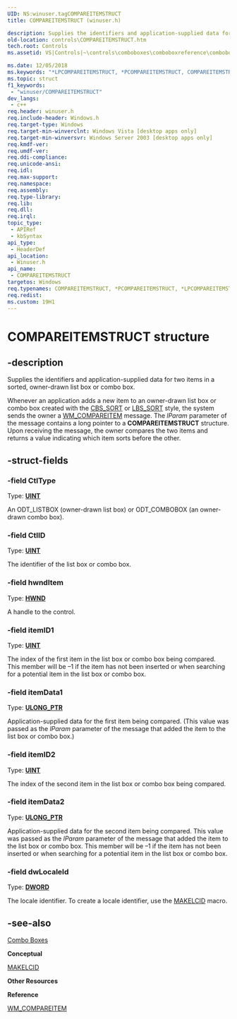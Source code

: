 ```yaml
---
UID: NS:winuser.tagCOMPAREITEMSTRUCT
title: COMPAREITEMSTRUCT (winuser.h)

description: Supplies the identifiers and application-supplied data for two items in a sorted, owner-drawn list box or combo box.
old-location: controls\COMPAREITEMSTRUCT.htm
tech.root: Controls
ms.assetid: VS|Controls|~\controls\comboboxes\comboboxreference\comboboxstructures\compareitemstruct.htm

ms.date: 12/05/2018
ms.keywords: "*LPCOMPAREITEMSTRUCT, *PCOMPAREITEMSTRUCT, COMPAREITEMSTRUCT, COMPAREITEMSTRUCT structure [Windows Controls], _win32_COMPAREITEMSTRUCT_str, _win32_COMPAREITEMSTRUCT_str_cpp, controls.COMPAREITEMSTRUCT, controls._win32_COMPAREITEMSTRUCT_str, winuser/COMPAREITEMSTRUCT"
ms.topic: struct
f1_keywords: 
 - "winuser/COMPAREITEMSTRUCT"
dev_langs:
 - c++
req.header: winuser.h
req.include-header: Windows.h
req.target-type: Windows
req.target-min-winverclnt: Windows Vista [desktop apps only]
req.target-min-winversvr: Windows Server 2003 [desktop apps only]
req.kmdf-ver: 
req.umdf-ver: 
req.ddi-compliance: 
req.unicode-ansi: 
req.idl: 
req.max-support: 
req.namespace: 
req.assembly: 
req.type-library: 
req.lib: 
req.dll: 
req.irql: 
topic_type:
 - APIRef
 - kbSyntax
api_type:
 - HeaderDef
api_location:
 - Winuser.h
api_name:
 - COMPAREITEMSTRUCT
targetos: Windows
req.typenames: COMPAREITEMSTRUCT, *PCOMPAREITEMSTRUCT, *LPCOMPAREITEMSTRUCT
req.redist: 
ms.custom: 19H1
---
```


# COMPAREITEMSTRUCT structure


## -description


Supplies the identifiers and application-supplied data for two items in a sorted, owner-drawn list box or combo box.

Whenever an application adds a new item to an owner-drawn list box or combo box created with the <a href="https://docs.microsoft.com/windows/desktop/Controls/combo-box-styles">CBS_SORT</a> or <a href="https://docs.microsoft.com/windows/desktop/Controls/list-box-styles">LBS_SORT</a> style, the system sends the owner a <a href="https://docs.microsoft.com/windows/desktop/Controls/wm-compareitem">WM_COMPAREITEM</a> message. The <i>lParam</i> parameter of the message contains a long pointer to a <b>COMPAREITEMSTRUCT</b> structure. Upon receiving the message, the owner compares the two items and returns a value indicating which item sorts before the other. 


## -struct-fields




### -field CtlType

Type: <b><a href="https://docs.microsoft.com/windows/desktop/WinProg/windows-data-types">UINT</a></b>

An ODT_LISTBOX (owner-drawn list box) or ODT_COMBOBOX (an owner-drawn combo box). 


### -field CtlID

Type: <b><a href="https://docs.microsoft.com/windows/desktop/WinProg/windows-data-types">UINT</a></b>

The identifier of the list box or combo box. 


### -field hwndItem

Type: <b><a href="https://docs.microsoft.com/windows/desktop/WinProg/windows-data-types">HWND</a></b>

A handle to the control. 


### -field itemID1

Type: <b><a href="https://docs.microsoft.com/windows/desktop/WinProg/windows-data-types">UINT</a></b>

The index of the first item in the list box or combo box being compared. This member will be –1 if the item has not been inserted or when searching for a potential item in the list box or combo box. 


### -field itemData1

Type: <b><a href="https://docs.microsoft.com/windows/desktop/WinProg/windows-data-types">ULONG_PTR</a></b>

Application-supplied data for the first item being compared. (This value was passed as the <i>lParam</i> parameter of the message that added the item to the list box or combo box.) 


### -field itemID2

Type: <b><a href="https://docs.microsoft.com/windows/desktop/WinProg/windows-data-types">UINT</a></b>

The index of the second item in the list box or combo box being compared. 


### -field itemData2

Type: <b><a href="https://docs.microsoft.com/windows/desktop/WinProg/windows-data-types">ULONG_PTR</a></b>

Application-supplied data for the second item being compared. This value was passed as the 
					<i>lParam</i> parameter of the message that added the item to the list box or combo box. This member will be 
					–1 if the item has not been inserted or when searching for a potential item in the list box or combo box. 


### -field dwLocaleId

Type: <b><a href="https://docs.microsoft.com/windows/desktop/WinProg/windows-data-types">DWORD</a></b>

The locale identifier. To create a locale identifier, use the <a href="https://docs.microsoft.com/windows/desktop/api/winnt/nf-winnt-makelcid">MAKELCID</a> macro. 


## -see-also




<a href="https://docs.microsoft.com/windows/desktop/Controls/combo-boxes">Combo Boxes</a>



<b>Conceptual</b>



<a href="https://docs.microsoft.com/windows/desktop/api/winnt/nf-winnt-makelcid">MAKELCID</a>



<b>Other Resources</b>



<b>Reference</b>



<a href="https://docs.microsoft.com/windows/desktop/Controls/wm-compareitem">WM_COMPAREITEM</a>
 

 


